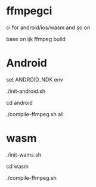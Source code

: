 # ffmpegci
ci for android/ios/wasm and so on

base on ijk ffmpeg build

# Android
set ANDROID_NDK env

./init-android.sh

cd android

./compile-ffmpeg.sh all

# wasm

./init-wams.sh

cd wasm

./compile-ffmpeg.sh

